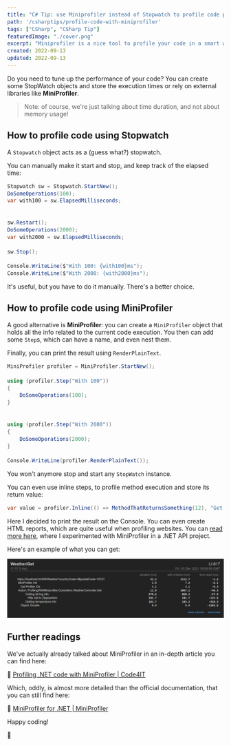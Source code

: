 ```yaml
---
title: "C# Tip: use Miniprofiler instead of Stopwatch to profile code performance"
path: '/csharptips/profile-code-with-miniprofiler'
tags: ["CSharp", "CSharp Tip"]
featuredImage: "./cover.png"
excerpt: "Miniprofiler is a nice tool to profile your code in a smart way."
created: 2022-09-13
updated: 2022-09-13
---
```


Do you need to tune up the performance of your code? You can create some StopWatch objects and store the execution times or rely on external libraries like **MiniProfiler**.

> Note: of course, we're just talking about time duration, and not about memory usage!

## How to profile code using Stopwatch

A `Stopwatch` object acts as a (guess what?) stopwatch.

You can manually make it start and stop, and keep track of the elapsed time:

```cs
Stopwatch sw = Stopwatch.StartNew();
DoSomeOperations(100);
var with100 = sw.ElapsedMilliseconds;


sw.Restart();
DoSomeOperations(2000);
var with2000 = sw.ElapsedMilliseconds;

sw.Stop();

Console.WriteLine($"With 100: {with100}ms");
Console.WriteLine($"With 2000: {with2000}ms");
```

It's useful, but you have to do it manually. There's a better choice.

## How to profile code using MiniProfiler

A good alternative is **MiniProfiler**: you can create a `MiniProfiler` object that holds all the info related to the current code execution. You then can add some `Step`s, which can have a name, and even nest them.

Finally, you can print the result using `RenderPlainText`.

```cs
MiniProfiler profiler = MiniProfiler.StartNew();

using (profiler.Step("With 100"))
{
    DoSomeOperations(100);
}


using (profiler.Step("With 2000"))
{
    DoSomeOperations(2000);
}

Console.WriteLine(profiler.RenderPlainText());
```

You won't anymore stop and start any `StopWatch` instance.

You can even use inline steps, to profile method execution and store its return value:

```cs
var value = profiler.Inline(() => MethodThatReturnsSomething(12), "Get something");
```

Here I decided to print the result on the Console. You can even create HTML reports, which are quite useful when profiling websites. You can [read more here](https://www.code4it.dev/blog/miniprofiler), where I experimented with MiniProfiler in a .NET API project.

Here's an example of what you can get:

![MiniProfiler API report](./profiling-example.png)

## Further readings

We've actually already talked about MiniProfiler in an in-depth article you can find here:

🔗 [Profiling .NET code with MiniProfiler | Code4IT](https://www.code4it.dev/blog/miniprofiler)

Which, oddly, is almost more detailed than the official documentation, that you can still find here:

🔗 [MiniProfiler for .NET | MiniProfiler](https://miniprofiler.com/dotnet/ConsoleDotNetCore)

Happy coding!

🐧
